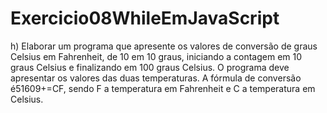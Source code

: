 # Exercicio08WhileEmJavaScript
h)   Elaborar um programa que apresente os valores de conversão de graus Celsius em Fahrenheit, de 10 em 10 graus, iniciando a contagem em 10 graus Celsius e finalizando em 100 graus Celsius. O programa   deve   apresentar   os   valores   das   duas   temperaturas.   A   fórmula   de   conversão é51609+=CF, sendo F a temperatura em Fahrenheit e C a temperatura em Celsius. 

